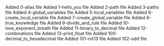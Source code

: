 Added 0-alias file
Added 1-hello_you file
Added 2-path file
Added 3-paths file
Added 4-global_variables file
Added 5-local_variables file
Added 6-create_local_variable file
Added 7-create_global_variable file
Added 8-true_knowledge file
Added 9-divide_and_rule file
Added 10-love_exponent_breath file
Added 11-binary_to_decimal file
Added 12-combinations file
Added 13-print_float file
Added 100-decimal_to_hexadecimal file
Added 101-rot13 file
Added 102-odd file
